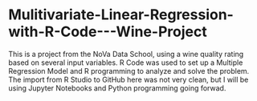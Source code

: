 # Mulitivariate-Linear-Regression-with-R-Code---Wine-Project

This is a project from the NoVa Data School, using a wine quality rating based on several input variables.  R Code was used to set up a Multiple Regression Model and R programming to analyze and solve the problem.  The import from R Studio to GitHub here was not very clean, but I will be using Jupyter Notebooks and Python programming going forwad. 

